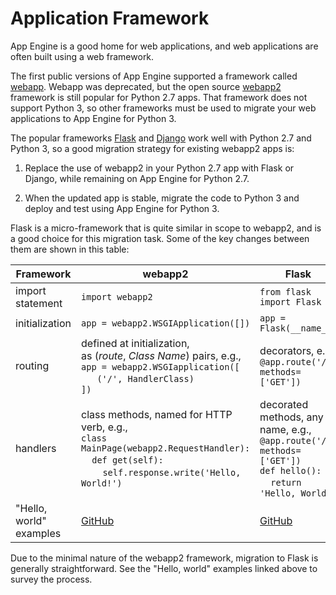 # Application Framework

App Engine is a good home for web applications, and web applications are
often built using a web framework.

The first public versions of App Engine supported a framework called 
[webapp](https://cloud.google.com/appengine/docs/standard/python/refdocs/google.appengine.ext.webapp).
Webapp was deprecated, but the open source
[webapp2](https://webapp2.readthedocs.io/en/latest/) framework is still
popular for Python 2.7 apps. That framework does not support Python 3, so
other frameworks must be used to migrate your web applications to
App Engine for Python 3.

The popular frameworks [Flask](https://flask.palletsprojects.com/en/1.1.x/)
and [Django](https://www.djangoproject.com/) work well with Python 2.7 and
Python 3, so a good migration strategy for existing webapp2 apps is:

1. Replace the use of webapp2 in your Python 2.7 app with Flask
   or Django, while remaining on App Engine for Python 2.7.

1. When the updated app is stable, migrate the code to Python 3 and deploy
   and test using App Engine for Python 3.

Flask is a micro-framework that is quite similar in scope to webapp2, and is
a good choice for this migration task. Some of the key changes between them
are shown in this table:

| Framework | webapp2 | Flask |
| --- | --- | --- |
| import statement | `import webapp2` | `from flask import Flask` |
| initialization | `app = webapp2.WSGIApplication([])` | `app = Flask(__name__)` |
| routing | defined at initialization,<br>as (_route_, _Class Name_) pairs, e.g.,<br> `app = webapp2.WSGIapplication([`<br> &nbsp;&nbsp;&nbsp;&nbsp;` ('/', HandlerClass)`<br>`])` | decorators, e.g., <br> `@app.route('/', methods=['GET'])` |
| handlers | class methods, named for HTTP verb, e.g.,<br> `class MainPage(webapp2.RequestHandler):`<br>&nbsp;&nbsp;&nbsp;&nbsp;`def get(self):`<br>&nbsp;&nbsp;&nbsp;&nbsp;&nbsp;&nbsp;&nbsp;&nbsp;`self.response.write('Hello, World!')` | decorated methods, any name, e.g.,<br> `@app.route('/', methods=['GET'])`<br>`def hello():`<br>&nbsp;&nbsp;&nbsp;&nbsp;`return 'Hello, World!'` |
| "Hello, world" examples | [GitHub](https://github.com/GoogleCloudPlatform/python-docs-samples/blob/master/appengine/standard/hello_world/main.py) | [GitHub](https://github.com/GoogleCloudPlatform/python-docs-samples/blob/master/appengine/standard/flask/hello_world/main.py) |

Due to the minimal nature of the webapp2 framework, migration to Flask is
generally straightforward. See the "Hello, world" examples linked above
to survey the process.
